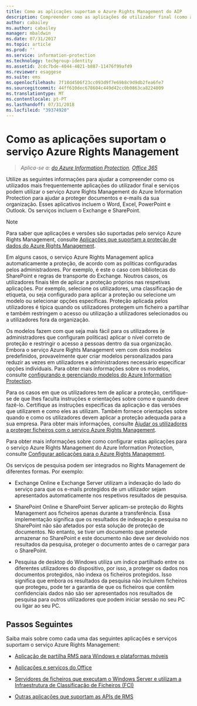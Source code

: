```yaml
---
title: Como as aplicações suportam o Azure Rights Management do AIP
description: Compreender como as aplicações de utilizador final (como as aplicações do Office, Word, Excel, PowerPoint e Outlook) e serviços (como o Exchange e o SharePoint) utilizados mais frequentemente podem utilizar o serviço Azure Rights Management do Azure Information Protection para ajudar a proteger os documentos e e-mails da sua organização.
author: cabailey
ms.author: cabailey
manager: mbaldwin
ms.date: 07/31/2017
ms.topic: article
ms.prod: ''
ms.service: information-protection
ms.technology: techgroup-identity
ms.assetid: 2cdc7bde-4044-4021-b887-11476f99afd9
ms.reviewer: esaggese
ms.suite: ems
ms.openlocfilehash: 7f18d4506f23cc093d9f7e69b8c9d9db2fea6fe7
ms.sourcegitcommit: 44ff610dec678604c449d42cc0b0863ca8224009
ms.translationtype: MT
ms.contentlocale: pt-PT
ms.lasthandoff: 07/31/2018
ms.locfileid: "39374920"
---
```

# <a name="how-applications-support-the-azure-rights-management-service"></a>Como as aplicações suportam o serviço Azure Rights Management

>*Aplica-se a: [do Azure Information Protection](https://azure.microsoft.com/pricing/details/information-protection), [Office 365](http://download.microsoft.com/download/E/C/F/ECF42E71-4EC0-48FF-AA00-577AC14D5B5C/Azure_Information_Protection_licensing_datasheet_EN-US.pdf)*

Utilize as seguintes informações para ajudar a compreender como os utilizados mais frequentemente aplicações do utilizador final e serviços podem utilizar o serviço Azure Rights Management do Azure Information Protection para ajudar a proteger documentos e e-mails da sua organização. Esses aplicativos incluem o Word, Excel, PowerPoint e Outlook. Os serviços incluem o Exchange e SharePoint.

> [!NOTE]
> Para saber que aplicações e versões são suportadas pelo serviço Azure Rights Management, consulte [Aplicações que suportam a proteção de dados do Azure Rights Management](../get-started/requirements-applications.md).

Em alguns casos, o serviço Azure Rights Management aplica automaticamente a proteção, de acordo com as políticas configuradas pelos administradores. Por exemplo, é este o caso com bibliotecas do SharePoint e regras de transporte do Exchange. Noutros casos, os utilizadores finais têm de aplicar a proteção próprios nas respetivas aplicações. Por exemplo, selecione os utilizadores, uma classificação de etiqueta, ou seja configurado para aplicar a proteção ou selecione um modelo ou selecionar opções específicas. Proteção aplicada pelos utilizadores é típica quando os utilizadores protegem um ficheiro a partilhar e também restringem o acesso ou utilização a utilizadores selecionados ou a utilizadores fora da organização.

Os modelos fazem com que seja mais fácil para os utilizadores (e administradores que configuram políticas) aplicar o nível correto de proteção e restringir o acesso a pessoas dentro da sua organização. Embora o serviço Azure Rights Management vem com dois modelos predefinidos, provavelmente quer criar modelos personalizados para reduzir as vezes em utilizadores e administradores necessário especificar opções individuais. Para obter mais informações sobre os modelos, consulte [configurando e gerenciando modelos do Azure Information Protection](../deploy-use/configure-policy-templates.md).

Para os casos em que os utilizadores tem de aplicar a proteção, certifique-se de que lhes faculta instruções e orientações sobre como e quando deve fazê-lo. Certifique as instruções específicas da aplicação e das versões que utilizarem e como eles as utilizam. Também fornece orientações sobre quando e como os utilizadores devem aplicar a proteção adequada para a sua empresa. Para obter mais informações, consulte [Ajudar os utilizadores a proteger ficheiros com o serviço Azure Rights Management](../deploy-use/help-users.md).

Para obter mais informações sobre como configurar estas aplicações para o serviço Azure Rights Management do Azure Information Protection, consulte [Configurar aplicações para o Azure Rights Management](../deploy-use/configure-applications.md).

Os serviços de pesquisa podem ser integrados no Rights Management de diferentes formas. Por exemplo: 

- Exchange Online e Exchange Server utilizam a indexação do lado do serviço para que os e-mails protegidos de um utilizador sejam apresentados automaticamente nos respetivos resultados de pesquisa. 

- SharePoint Online e SharePoint Server aplicam-se proteção do Rights Management aos ficheiros apenas durante a transferência. Essa implementação significa que os resultados de indexação e pesquisa no SharePoint não são afetados por esta solução de proteção de documentos. No entanto, se tiver um documento que pretende armazenar no SharePoint e este documento não deve ser devolvido nos resultados da pesquisa, proteger o documento antes de o carregar para o SharePoint.

- Pesquisa de desktop do Windows utiliza um índice partilhado entre os diferentes utilizadores do dispositivo, por isso, a proteger os dados nos documentos protegidos, não indexa os ficheiros protegidos. Isso significa que embora os resultados da pesquisa não incluírem ficheiros que protegeu, pode ter a garantia de que os ficheiros que contêm confidenciais dados não são ser apresentados nos resultados de pesquisa para outros utilizadores que podem iniciar sessão no seu PC ou ligar ao seu PC. 

## <a name="next-steps"></a>Passos Seguintes

Saiba mais sobre como cada uma das seguintes aplicações e serviços suportam o serviço Azure Rights Management:

-   [Aplicação de partilha RMS para Windows e plataformas móveis](sharing-app-support.md)

-   [Aplicações e serviços do Office](office-apps-services-support.md)

-   [Servidores de ficheiros que executam o Windows Server e utilizam a Infraestrutura de Classificação de Ficheiros (FCI)](file-server-support.md)

-   [Outras aplicações que suportam as APIs de RMS](api-support.md)


